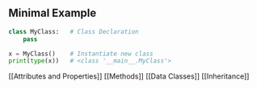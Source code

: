 
## Minimal Example

```python
class MyClass:   # Class Declaration
	pass

x = MyClass()    # Instantiate new class
print(type(x))   # <class '__main__.MyClass'>
```

[[Attributes and Properties]]
[[Methods]]
[[Data Classes]]
[[Inheritance]]
